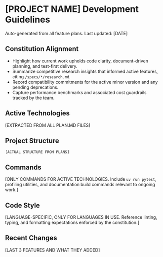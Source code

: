 # [PROJECT NAME] Development Guidelines

Auto-generated from all feature plans. Last updated: [DATE]

## Constitution Alignment
- Highlight how current work upholds code clarity, document-driven planning, and test-first delivery.
- Summarize competitive research insights that informed active features, citing `/specs/*/research.md`.
- Record compatibility commitments for the active minor version and any pending deprecations.
- Capture performance benchmarks and associated cost guardrails tracked by the team.

## Active Technologies
[EXTRACTED FROM ALL PLAN.MD FILES]

## Project Structure
```
[ACTUAL STRUCTURE FROM PLANS]
```

## Commands
[ONLY COMMANDS FOR ACTIVE TECHNOLOGIES. Include `uv run pytest`, profiling utilities, and documentation build commands relevant to ongoing work.]

## Code Style
[LANGUAGE-SPECIFIC, ONLY FOR LANGUAGES IN USE. Reference linting, typing, and formatting expectations enforced by the constitution.]

## Recent Changes
[LAST 3 FEATURES AND WHAT THEY ADDED]

<!-- MANUAL ADDITIONS START -->
<!-- MANUAL ADDITIONS END -->
